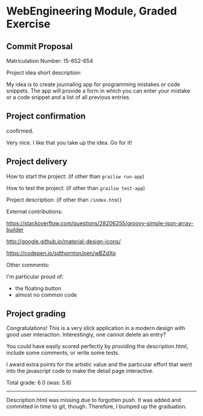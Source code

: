 # WebEngineering Module, Graded Exercise

## Commit Proposal

Matriculation Number: 15-652-654

Project idea short description: 

My idea is to create journaling app for programming mistakes or code snippets. The app will provide a form in which you can enter your mistake or a code snippet and a list of all previous entries.

## Project confirmation

confirmed.

Very nice. I like that you take up the idea.
Go for it!


## Project delivery <to be filled by student>

How to start the project: (if other than `grailsw run-app`)

How to test the project:  (if other than `grailsw test-app`)

Project description:      (if other than `/index.html`)

External contributions:

https://stackoverflow.com/questions/28206255/groovy-simple-json-array-builder

http://google.github.io/material-design-icons/

https://codepen.io/sdthornton/pen/wBZdXq

Other comments: 

I'm particular proud of:
- the floating button
- almost no common code

## Project grading 

Congratulations!
This is a very slick application in a modern design with good user interaction.
Interestingly, one cannot delete an entry?

You could have easily scored perfectly by providing the description.html,
include some comments, or write some tests. 

I award extra points for the artistic value and the particular effort that went into
the javascript code to make the detail page interactive.

Total grade: 6.0 (was: 5.6)

----

Description.html was missing due to forgotten push.
It was added and committed in time to git, though.
Therefore, I bumped up the graduation.



